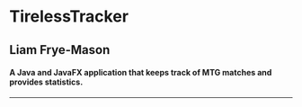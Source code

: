 # TirelessTracker

## Liam Frye-Mason

#### A Java and JavaFX application that keeps track of MTG matches and provides statistics.

-------